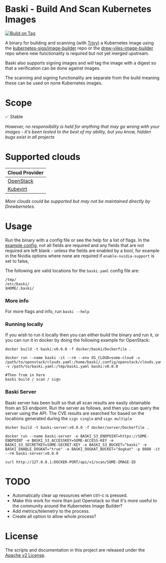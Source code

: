 # Baski - Build And Scan Kubernetes Images

[//]: # ([![Known Vulnerabilities]&#40;https://snyk.io/test/github/drewbernetes/baski/badge.svg&#41;]&#40;https://snyk.io/test/github/drewbernetes/baski&#41;)
[![Build on Tag](https://github.com/drewbernetes/baski/actions/workflows/tag.yml/badge.svg?branch=main&event=release)](https://github.com/drewbernetes/baski/actions/workflows/tag.yml)

A binary for building and scanning (with [Trivy](https://github.com/aquasecurity/trivy)) a Kubernetes image using
the [kubernetes-sigs/image-builder](https://github.com/kubernetes-sigs/image-builder) repo or
the [drew-viles-image-builder](https://github.com/drew-viles/image-builder) repo where new functionality is required
but not yet merged upstream.

Baski also supports signing images and will tag the image with a digest so that a verification can be done against
images.

The scanning and signing functionality are separate from the build meaning these can be used on none Kubernetes images.

# Scope

✅ Stable

_However, no responsibility is held for anything that may go wrong with your images - it's been tested to the best of my
ability, but you know, hidden bugs exist in all projects_

# Supported clouds

| Cloud Provider                 |
|--------------------------------|
| [OpenStack](docs/openstack.md) |
| [Kubevirt](docs/kubevirt.md)   |

*More clouds could be supported but may not be maintained directly by Drewbernetes.*

# Usage

Run the binary with a config file or see the help for a list of flags.
In the [example config](baski-example.yaml), not all fields are required and any fields that are not required are left
blank - unless the fields are enabled by a bool, for example in the Nvidia options where none are required
if `enable-nvidia-support` is set to false,

The following are valid locations for the `baski.yaml` config file are:

```shell
/tmp/
/etc/baski/
$HOME/.baski/
```

### More info

For more flags and info, run `baski --help`

### Running locally

If you wish to run it locally then you can either build the binary and run it, or you can run it in docker by doing the
following example for OpenStack:

```shell
docker build -t baski:v0.0.0 -f docker/baski/Dockerfile .

docker run --name baski -it --rm --env OS_CLOUD=some-cloud -v /path/to/openstack/clouds.yaml:/home/baski/.config/openstack/clouds.yaml -v /path/to/baski.yaml:/tmp/baski.yaml baski:v0.0.0

#Then from in here
baski build / scan / sign
```

### Baski Server

Baski server has been built so that all scan results are easily obtainable from an S3 endpoint. Run the server as
follows, and then you can query the server using the API.
The CVE results are searched for based on the locations generated during the `sign single` and `sign multiple`

```shell
docker build -t baski-server:v0.0.0 -f docker/server/Dockerfile .

docker run --name baski-server -e BASKI_S3_ENDPOINT=https://SOME-ENDPOINT -e BASKI_S3_ACCESSKEY=SOME-ACCESS-KEY -e BASKI_S3_SECRETKEY=SOME-SECRET-KEY -e BASKI_S3_BUCKET="baski" -e BASKI_ENABLE_DOGKAT="true" -e BASKI_DOGKAT_BUCKET="dogkat" -p 8080 -it --rm baski-server:v0.0.0

curl http://127.0.0.1:DOCKER-PORT/api/v1/scan/SOME-IMAGE-ID
```

# TODO

* Automatically clear up resources when ctrl-c is pressed.
* Make this work for more than just Openstack so that it's more useful to the community around the Kubernetes Image
  Builder?
* Add metrics/telemetry to the process.
* Create all option to allow whole process?

# License

The scripts and documentation in this project are released under the [Apache v2 License](LICENSE).

